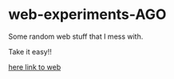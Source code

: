 # web-experiments-AGO

Some random web stuff that I mess with.

Take it easy!!

[here link to web](https://awesomegaryomg.github.io/web-experiments-AGO/)
